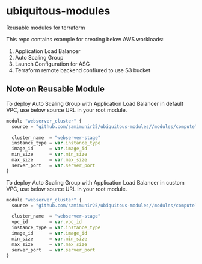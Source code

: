 # ubiquitous-modules
Reusable modules for terraform

This repo contains example for creating below AWS workloads:
1. Application Load Balancer
2. Auto Scaling Group
3. Launch Configuration for ASG
4. Terraform remote backend confiured to use S3 bucket


## Note on Reusable Module 

To deploy Auto Scaling Group with Application Load Balancer in default VPC, use below source URL in your root module.
```javascript
module "webserver_cluster" {
  source = "github.com/samimunir25/ubiquitous-modules//modules/compute?ref=v0.0.2"

  cluster_name  = "webserver-stage"
  instance_type = var.instance_type
  image_id      = var.image_id
  min_size      = var.min_size
  max_size      = var.max_size
  server_port   = var.server_port
}
```
To deploy Auto Scaling Group with Application Load Balancer in custom VPC, use below source URL in your root module.
```javascript
module "webserver_cluster" {
  source = "github.com/samimunir25/ubiquitous-modules//modules/compute?ref=v0.0.3"

  cluster_name  = "webserver-stage"
  vpc_id        = var.vpc_id
  instance_type = var.instance_type
  image_id      = var.image_id
  min_size      = var.min_size
  max_size      = var.max_size
  server_port   = var.server_port
}
```